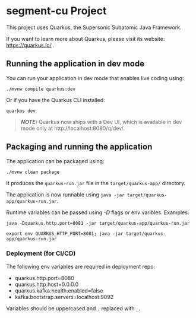 # segment-cu Project

This project uses Quarkus, the Supersonic Subatomic Java Framework.

If you want to learn more about Quarkus, please visit its website: https://quarkus.io/ .

## Running the application in dev mode

You can run your application in dev mode that enables live coding using:
```shell script
./mvnw compile quarkus:dev
```
Or if you have the Quarkus CLI installed:
```shell script
quarkus dev
```

> **_NOTE:_**  Quarkus now ships with a Dev UI, which is available in dev mode only at http://localhost:8080/q/dev/.

## Packaging and running the application

The application can be packaged using:
```shell script
./mvnw clean package
```
It produces the `quarkus-run.jar` file in the `target/quarkus-app/` directory.

The application is now runnable using `java -jar target/quarkus-app/quarkus-run.jar`.

Runtime variables can be passed using *-D* flags or env varibles. Examples:
```shell script
java -Dquarkus.http.port=8081 -jar target/quarkus-app/quarkus-run.jar
```
```shell script
export env QUARKUS_HTTP_PORT=8081; java -jar target/quarkus-app/quarkus-run.jar
```

### Deployment (for CI/CD)
The following env variables are required in deployment repo:

- quarkus.http.port=8080
- quarkus.http.host=0.0.0.0
- quarkus.kafka.health.enabled=false
- kafka.bootstrap.servers=localhost:9092

Variables should be uppercased and `.` replaced with `_`.